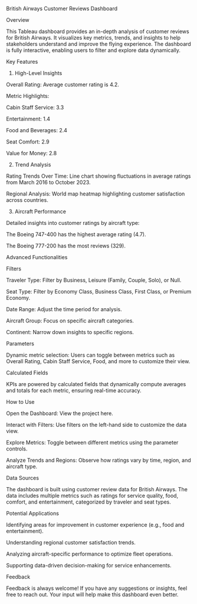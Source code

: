 British Airways Customer Reviews Dashboard



Overview

This Tableau dashboard provides an in-depth analysis of customer reviews for British Airways. It visualizes key metrics, trends, and insights to help stakeholders understand and improve the flying experience. The dashboard is fully interactive, enabling users to filter and explore data dynamically.

Key Features

1. High-Level Insights

Overall Rating: Average customer rating is 4.2.

Metric Highlights:

Cabin Staff Service: 3.3

Entertainment: 1.4

Food and Beverages: 2.4

Seat Comfort: 2.9

Value for Money: 2.8

2. Trend Analysis

Rating Trends Over Time: Line chart showing fluctuations in average ratings from March 2016 to October 2023.

Regional Analysis: World map heatmap highlighting customer satisfaction across countries.

3. Aircraft Performance

Detailed insights into customer ratings by aircraft type:

The Boeing 747-400 has the highest average rating (4.7).

The Boeing 777-200 has the most reviews (329).

Advanced Functionalities

Filters

Traveler Type: Filter by Business, Leisure (Family, Couple, Solo), or Null.

Seat Type: Filter by Economy Class, Business Class, First Class, or Premium Economy.

Date Range: Adjust the time period for analysis.

Aircraft Group: Focus on specific aircraft categories.

Continent: Narrow down insights to specific regions.

Parameters

Dynamic metric selection: Users can toggle between metrics such as Overall Rating, Cabin Staff Service, Food, and more to customize their view.

Calculated Fields

KPIs are powered by calculated fields that dynamically compute averages and totals for each metric, ensuring real-time accuracy.

How to Use

Open the Dashboard: View the project here.

Interact with Filters: Use filters on the left-hand side to customize the data view.

Explore Metrics: Toggle between different metrics using the parameter controls.

Analyze Trends and Regions: Observe how ratings vary by time, region, and aircraft type.

Data Sources

The dashboard is built using customer review data for British Airways. The data includes multiple metrics such as ratings for service quality, food, comfort, and entertainment, categorized by traveler and seat types.

Potential Applications

Identifying areas for improvement in customer experience (e.g., food and entertainment).

Understanding regional customer satisfaction trends.

Analyzing aircraft-specific performance to optimize fleet operations.

Supporting data-driven decision-making for service enhancements.

Feedback

Feedback is always welcome! If you have any suggestions or insights, feel free to reach out. Your input will help make this dashboard even better.
